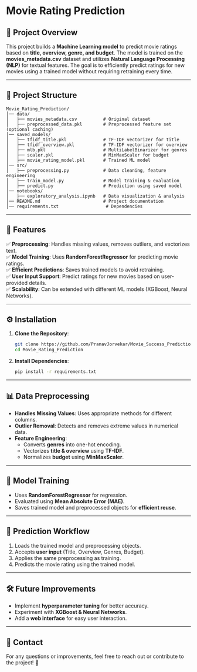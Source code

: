 # Movie Rating Prediction

## 📌 Project Overview
This project builds a **Machine Learning model** to predict movie ratings based on **title, overview, genre, and budget**. The model is trained on the **movies_metadata.csv** dataset and utilizes **Natural Language Processing (NLP)** for textual features. The goal is to efficiently predict ratings for new movies using a trained model without requiring retraining every time.

---

## 📁 Project Structure

```
Movie_Rating_Prediction/
│── data/
│   ├── movies_metadata.csv          # Original dataset
│   ├── preprocessed_data.pkl        # Preprocessed feature set (optional caching)
│── saved_models/
│   ├── tfidf_title.pkl              # TF-IDF vectorizer for title
│   ├── tfidf_overview.pkl           # TF-IDF vectorizer for overview
│   ├── mlb.pkl                      # MultiLabelBinarizer for genres
│   ├── scaler.pkl                   # MinMaxScaler for budget
│   ├── movie_rating_model.pkl       # Trained ML model
│── src/
│   ├── preprocessing.py             # Data cleaning, feature engineering
│   ├── train_model.py               # Model training & evaluation
│   ├── predict.py                   # Prediction using saved model
│── notebooks/
│   ├── exploratory_analysis.ipynb   # Data visualization & analysis
│── README.md                        # Project documentation
│── requirements.txt                  # Dependencies
```

---

## 🚀 Features
✅ **Preprocessing**: Handles missing values, removes outliers, and vectorizes text.  
✅ **Model Training**: Uses **RandomForestRegressor** for predicting movie ratings.  
✅ **Efficient Predictions**: Saves trained models to avoid retraining.  
✅ **User Input Support**: Predict ratings for new movies based on user-provided details.  
✅ **Scalability**: Can be extended with different ML models (XGBoost, Neural Networks).  

---

## ⚙️ Installation
1. **Clone the Repository**:
   ```bash
   git clone https://github.com/PranavJorvekar/Movie_Success_Prediction
   cd Movie_Rating_Prediction
   ```
2. **Install Dependencies**:
   ```bash
   pip install -r requirements.txt
   ```

---

## 📊 Data Preprocessing
- **Handles Missing Values**: Uses appropriate methods for different columns.
- **Outlier Removal**: Detects and removes extreme values in numerical data.
- **Feature Engineering**:
  - Converts **genres** into one-hot encoding.
  - Vectorizes **title & overview** using **TF-IDF**.
  - Normalizes **budget** using **MinMaxScaler**.

---

## 🎯 Model Training
- Uses **RandomForestRegressor** for regression.
- Evaluated using **Mean Absolute Error (MAE)**.
- Saves trained model and preprocessed objects for **efficient reuse**.

---

## 🔮 Prediction Workflow
1. Loads the trained model and preprocessing objects.
2. Accepts **user input** (Title, Overview, Genres, Budget).
3. Applies the same preprocessing as training.
4. Predicts the movie rating using the trained model.

---

## 🛠️ Future Improvements
- Implement **hyperparameter tuning** for better accuracy.
- Experiment with **XGBoost & Neural Networks**.
- Add a **web interface** for easy user interaction.

---

## 📩 Contact
For any questions or improvements, feel free to reach out or contribute to the project! 🚀

